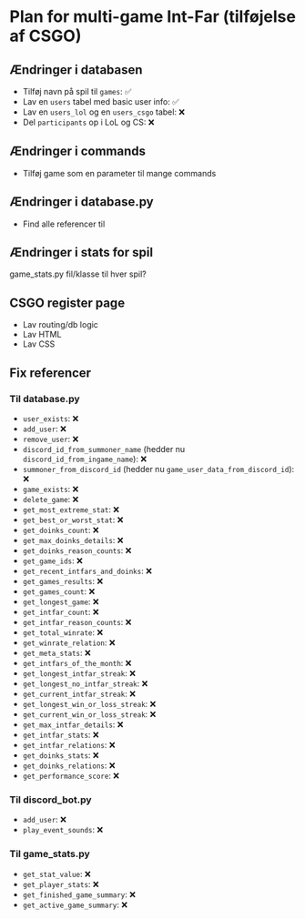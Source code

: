 # Plan for multi-game Int-Far (tilføjelse af CSGO)

## Ændringer i databasen
- Tilføj navn på spil til `games`: ✅
- Lav en `users` tabel med basic user info: ✅
- Lav en `users_lol` og en `users_csgo` tabel: ❌
- Del `participants` op i LoL og CS: ❌

## Ændringer i commands
- Tilføj game som en parameter til mange commands

## Ændringer i database.py
- Find alle referencer til 

## Ændringer i stats for spil
game_stats.py fil/klasse til hver spil?

## CSGO register page
- Lav routing/db logic
- Lav HTML
- Lav CSS

## Fix referencer
### Til database.py
- `user_exists`: ❌
- `add_user`: ❌
- `remove_user`: ❌
- `discord_id_from_summoner_name` (hedder nu `discord_id_from_ingame_name`): ❌
- `summoner_from_discord_id` (hedder nu `game_user_data_from_discord_id`): ❌
- `game_exists`: ❌
- `delete_game`: ❌
- `get_most_extreme_stat`: ❌
- `get_best_or_worst_stat`: ❌
- `get_doinks_count`: ❌
- `get_max_doinks_details`: ❌
- `get_doinks_reason_counts`: ❌
- `get_game_ids`: ❌
- `get_recent_intfars_and_doinks`: ❌
- `get_games_results`: ❌
- `get_games_count`: ❌
- `get_longest_game`: ❌
- `get_intfar_count`: ❌
- `get_intfar_reason_counts`: ❌
- `get_total_winrate`: ❌
- `get_winrate_relation`: ❌
- `get_meta_stats`: ❌
- `get_intfars_of_the_month`: ❌
- `get_longest_intfar_streak`: ❌
- `get_longest_no_intfar_streak`: ❌
- `get_current_intfar_streak`: ❌
- `get_longest_win_or_loss_streak`: ❌
- `get_current_win_or_loss_streak`: ❌
- `get_max_intfar_details`: ❌
- `get_intfar_stats`: ❌
- `get_intfar_relations`: ❌
- `get_doinks_stats`: ❌
- `get_doinks_relations`: ❌
- `get_performance_score`: ❌

### Til discord_bot.py
- `add_user`: ❌
- `play_event_sounds`: ❌

### Til game_stats.py
- `get_stat_value`: ❌
- `get_player_stats`: ❌
- `get_finished_game_summary`: ❌
- `get_active_game_summary`: ❌
